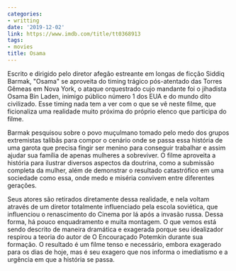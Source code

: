```yaml
---
categories:
- writting
date: '2019-12-02'
link: https://www.imdb.com/title/tt0368913
tags:
- movies
title: Osama
---
```


Escrito e dirigido pelo diretor afegão estreante em longas de ficção Siddiq Barmak, "Osama" se aproveita do timing trágico pós-atentado das Torres Gêmeas em Nova York, o ataque orquestrado cujo mandante foi o jihadista Osama Bin Laden, inimigo público número 1 dos EUA e do mundo dito civilizado. Esse timing nada tem a ver com o que se vê neste filme, que ficionaliza uma realidade muito próxima do próprio elenco que participa do filme.

Barmak pesquisou sobre o povo muçulmano tomado pelo medo dos grupos extremistas talibãs para compor o cenário onde se passa essa história de uma garota que precisa fingir ser menino para conseguir trabalhar e assim ajudar sua família de apenas mulheres a sobreviver. O filme aproveita a história para ilustrar diversos aspectos da doutrina, como a submissão completa da mulher, além de demonstrar o resultado catastrófico em uma sociedade como essa, onde medo e miséria convivem entre diferentes gerações.

Seus atores são retirados diretamente dessa realidade, e nela voltam através de um diretor totalmente influenciado pela escola soviética, que influenciou o renascimento do Cinema por lá após a invasão russa. Dessa forma, há pouco enquadramento e muita montagem. O que vemos está sendo descrito de maneira dramática e exagerada porque seu idealizador respirou a teoria do autor de O Encouraçado Potemkin durante sua formação. O resultado é um filme tenso e necessário, embora exagerado para os dias de hoje, mas é seu exagero que nos informa o imediatismo e a urgência em que a história se passa.

